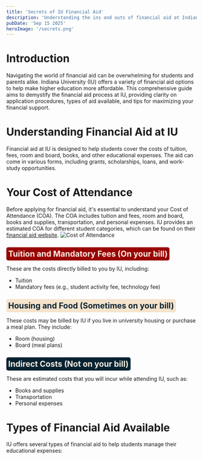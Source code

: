 ```yaml
---
title: 'Secrets of IU Financial Aid'
description: 'Understanding the ins and outs of financial aid at Indiana University can be daunting. This guide aims to simplify the process, providing clarity on application procedures, types of aid available, and tips for maximizing your financial support.'
pubDate: 'Sep 15 2025'
heroImage: '/secrets.png'
---
```


# Introduction
Navigating the world of financial aid can be overwhelming for students and parents alike. Indiana University (IU) offers a variety of financial aid options to help make higher education more affordable. This comprehensive guide aims to demystify the financial aid process at IU, providing clarity on application procedures, types of aid available, and tips for maximizing your financial support.
# Understanding Financial Aid at IU
Financial aid at IU is designed to help students cover the costs of tuition, fees, room and board, books, and other educational expenses. The aid can come in various forms, including grants, scholarships, loans, and work-study opportunities.
# Your Cost of Attendance
Before applying for financial aid, it's essential to understand your Cost of Attendance (COA). The COA includes tuition and fees, room and board, books and supplies, transportation, and personal expenses. IU provides an estimated COA for different student categories, which can be found on their [financial aid website](https://financialaid.iu.edu/).
![Cost of Attendance](/fa-hero.png)
## <span style="background:#990000;padding:5px;border-radius:5px;color:#f8efe2;">Tuition and Mandatory Fees (On your bill)</span>
These are the costs directly billed to you by IU, including:
- Tuition
- Mandatory fees (e.g., student activity fee, technology fee)
## <span style="background:#f5e3cc;padding:5px;border-radius:5px;color:#072332;">Housing and Food (Sometimes on your bill)</span>
These costs may be billed by IU if you live in university housing or purchase a meal plan. They include:
- Room (housing)
- Board (meal plans)
## <span style="background:#072332;padding:5px;border-radius:5px;color:#f8efe2;">Indirect Costs (Not on your bill)</span>
These are estimated costs that you will incur while attending IU, such as:
- Books and supplies
- Transportation
- Personal expenses
# Types of Financial Aid Available
IU offers several types of financial aid to help students manage their educational expenses:
